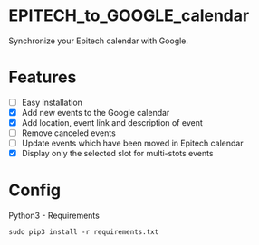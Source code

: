 # EPITECH_to_GOOGLE_calendar
Synchronize your Epitech calendar with Google.

# Features
  - [ ] Easy installation
  - [x] Add new events to the Google calendar
  - [x] Add location, event link and description of event
  - [ ] Remove canceled events
  - [ ] Update events which have been moved in Epitech calendar
  - [x] Display only the selected slot for multi-stots events

# Config

Python3 - Requirements

```
sudo pip3 install -r requirements.txt
```